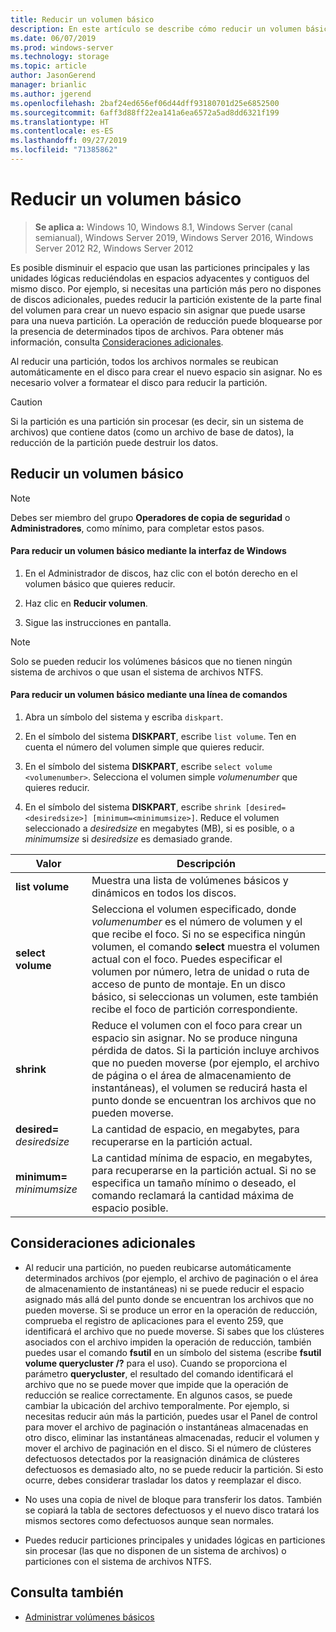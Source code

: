 ```yaml
---
title: Reducir un volumen básico
description: En este artículo se describe cómo reducir un volumen básico.
ms.date: 06/07/2019
ms.prod: windows-server
ms.technology: storage
ms.topic: article
author: JasonGerend
manager: brianlic
ms.author: jgerend
ms.openlocfilehash: 2baf24ed656ef06d44dff93180701d25e6852500
ms.sourcegitcommit: 6aff3d88ff22ea141a6ea6572a5ad8dd6321f199
ms.translationtype: HT
ms.contentlocale: es-ES
ms.lasthandoff: 09/27/2019
ms.locfileid: "71385862"
---
```

# <a name="shrink-a-basic-volume"></a>Reducir un volumen básico

> **Se aplica a:** Windows 10, Windows 8.1, Windows Server (canal semianual), Windows Server 2019, Windows Server 2016, Windows Server 2012 R2, Windows Server 2012

Es posible disminuir el espacio que usan las particiones principales y las unidades lógicas reduciéndolas en espacios adyacentes y contiguos del mismo disco. Por ejemplo, si necesitas una partición más pero no dispones de discos adicionales, puedes reducir la partición existente de la parte final del volumen para crear un nuevo espacio sin asignar que puede usarse para una nueva partición. La operación de reducción puede bloquearse por la presencia de determinados tipos de archivos. Para obtener más información, consulta [Consideraciones adicionales](#additional-considerations). 

Al reducir una partición, todos los archivos normales se reubican automáticamente en el disco para crear el nuevo espacio sin asignar. No es necesario volver a formatear el disco para reducir la partición.

> [!CAUTION]
> Si la partición es una partición sin procesar (es decir, sin un sistema de archivos) que contiene datos (como un archivo de base de datos), la reducción de la partición puede destruir los datos.

## <a name="shrinking-a-basic-volume"></a>Reducir un volumen básico

> [!NOTE]
> Debes ser miembro del grupo **Operadores de copia de seguridad** o **Administradores**, como mínimo, para completar estos pasos.

#### <a name="to-shrink-a-basic-volume-using-the-windows-interface"></a>Para reducir un volumen básico mediante la interfaz de Windows

1.  En el Administrador de discos, haz clic con el botón derecho en el volumen básico que quieres reducir.

2.  Haz clic en **Reducir volumen**.

3.  Sigue las instrucciones en pantalla.


> [!NOTE]
> Solo se pueden reducir los volúmenes básicos que no tienen ningún sistema de archivos o que usan el sistema de archivos NTFS.

#### <a name="to-shrink-a-basic-volume-using-a-command-line"></a>Para reducir un volumen básico mediante una línea de comandos

1.  Abra un símbolo del sistema y escriba `diskpart`.

2.  En el símbolo del sistema **DISKPART**, escribe `list volume`. Ten en cuenta el número del volumen simple que quieres reducir.

3.  En el símbolo del sistema **DISKPART**, escribe `select volume <volumenumber>`. Selecciona el volumen simple *volumenumber* que quieres reducir.

4.  En el símbolo del sistema **DISKPART**, escribe `shrink [desired=<desiredsize>] [minimum=<minimumsize>]`. Reduce el volumen seleccionado a *desiredsize* en megabytes (MB), si es posible, o a *minimumsize* si *desiredsize* es demasiado grande.

| Valor             | Descripción |
| ---               | ----------- |
| **list volume** | Muestra una lista de volúmenes básicos y dinámicos en todos los discos. |
| **select volume** | Selecciona el volumen especificado, donde <em>volumenumber</em> es el número de volumen y el que recibe el foco. Si no se especifica ningún volumen, el comando **select** muestra el volumen actual con el foco. Puedes especificar el volumen por número, letra de unidad o ruta de acceso de punto de montaje. En un disco básico, si seleccionas un volumen, este también recibe el foco de partición correspondiente. |
| **shrink** | Reduce el volumen con el foco para crear un espacio sin asignar. No se produce ninguna pérdida de datos. Si la partición incluye archivos que no pueden moverse (por ejemplo, el archivo de página o el área de almacenamiento de instantáneas), el volumen se reducirá hasta el punto donde se encuentran los archivos que no pueden moverse. |
| **desired=** <em>desiredsize</em> | La cantidad de espacio, en megabytes, para recuperarse en la partición actual. |
| **minimum=** <em>minimumsize</em> | La cantidad mínima de espacio, en megabytes, para recuperarse en la partición actual. Si no se especifica un tamaño mínimo o deseado, el comando reclamará la cantidad máxima de espacio posible. |

## <a name="additional-considerations"></a>Consideraciones adicionales

-   Al reducir una partición, no pueden reubicarse automáticamente determinados archivos (por ejemplo, el archivo de paginación o el área de almacenamiento de instantáneas) ni se puede reducir el espacio asignado más allá del punto donde se encuentran los archivos que no pueden moverse. Si se produce un error en la operación de reducción, comprueba el registro de aplicaciones para el evento 259, que identificará el archivo que no puede moverse. Si sabes que los clústeres asociados con el archivo impiden la operación de reducción, también puedes usar el comando **fsutil** en un símbolo del sistema (escribe **fsutil volume querycluster /?** para el uso). Cuando se proporciona el parámetro **querycluster**, el resultado del comando identificará el archivo que no se puede mover que impide que la operación de reducción se realice correctamente.
En algunos casos, se puede cambiar la ubicación del archivo temporalmente. Por ejemplo, si necesitas reducir aún más la partición, puedes usar el Panel de control para mover el archivo de paginación o instantáneas almacenadas en otro disco, eliminar las instantáneas almacenadas, reducir el volumen y mover el archivo de paginación en el disco. Si el número de clústeres defectuosos detectados por la reasignación dinámica de clústeres defectuosos es demasiado alto, no se puede reducir la partición. Si esto ocurre, debes considerar trasladar los datos y reemplazar el disco.

-  No uses una copia de nivel de bloque para transferir los datos. También se copiará la tabla de sectores defectuosos y el nuevo disco tratará los mismos sectores como defectuosos aunque sean normales.

-   Puedes reducir particiones principales y unidades lógicas en particiones sin procesar (las que no disponen de un sistema de archivos) o particiones con el sistema de archivos NTFS.

## <a name="see-also"></a>Consulta también

-   [Administrar volúmenes básicos](manage-basic-volumes.md)
